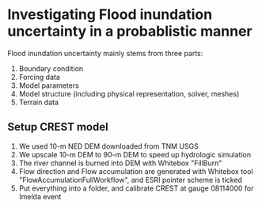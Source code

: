 # Investigating Flood inundation uncertainty in a probablistic manner

Flood inundation uncertainty mainly stems from three parts:


1. Boundary condition  
2. Forcing data  
3. Model parameters  
4. Model structure (including physical representation, solver, meshes)  
5. Terrain data  

## Setup CREST model 

1. We used 10-m NED DEM downloaded from TNM USGS  
2. We upscale 10-m DEM to 90-m DEM to speed up hydrologic simulation  
3. The river channel is burned into DEM with Whitebox "FillBurn"  
4. Flow direction and Flow accumulation are generated with Whitebox tool "FlowAccumulationFullWorkflow", and ESRI pointer scheme is ticked  
5. Put everything into a folder, and calibrate CREST at gauge 08114000 for Imelda event  
